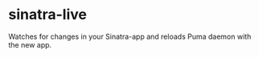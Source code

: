 sinatra-live
============

Watches for changes in your Sinatra-app and reloads Puma daemon with the new app.
